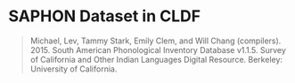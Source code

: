 # SAPHON Dataset in CLDF

> Michael, Lev, Tammy Stark, Emily Clem, and Will Chang (compilers). 2015. South American Phonological Inventory Database v1.1.5. Survey of California and Other Indian Languages Digital Resource. Berkeley: University of California.


